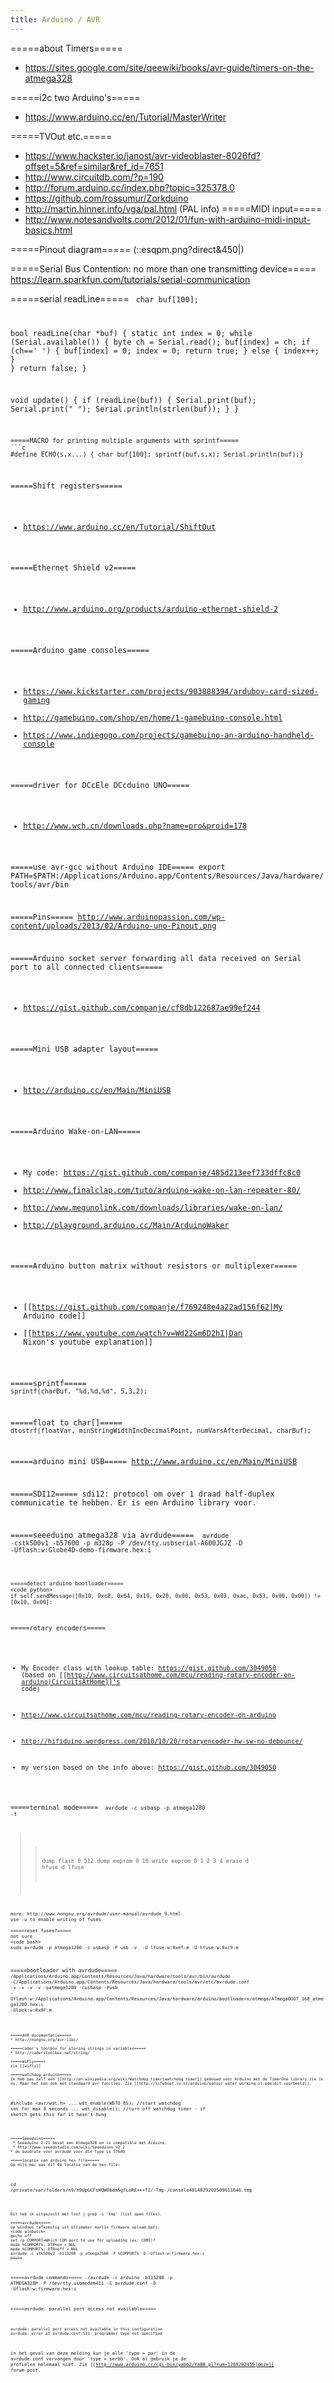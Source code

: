 ```yaml
---
title: Arduino / AVR
---
```


=====about Timers=====
* https://sites.google.com/site/qeewiki/books/avr-guide/timers-on-the-atmega328

=====i2c two Arduino's=====
* https://www.arduino.cc/en/Tutorial/MasterWriter

=====TVOut etc.=====
* https://www.hackster.io/janost/avr-videoblaster-8026fd?offset=5&ref=similar&ref_id=7651
* http://www.circuitdb.com/?p=190
* http://forum.arduino.cc/index.php?topic=325378.0
* https://github.com/rossumur/Zorkduino
* http://martin.hinner.info/vga/pal.html (PAL info)
=====MIDI input=====
* http://www.notesandvolts.com/2012/01/fun-with-arduino-midi-input-basics.html

=====Pinout diagram=====
(::esqpm.png?direct&450|)

=====Serial Bus Contention: no more than one transmitting device=====
https://learn.sparkfun.com/tutorials/serial-communication

=====serial readLine=====
<code c>
char buf[100];

bool readLine(char *buf) {
  static int index = 0;
  while (Serial.available()) {
    byte ch = Serial.read();
    buf[index] = ch;
    if (ch=='
') {
      buf[index] = 0;
      index = 0;
      return true;
    } else {
      index++;
    }
  }
  return false;
}

void update() {
  if (readLine(buf)) {
    Serial.print(buf);
    Serial.print(" ");
    Serial.println(strlen(buf));
  }
}
```
=====MACRO for printing multiple arguments with sprintf=====
```c
#define ECHO(s,x...) { char buf[100]; sprintf(buf,s,x); Serial.println(buf);}
```

=====Shift registers=====
* https://www.arduino.cc/en/Tutorial/ShiftOut

=====Ethernet Shield v2=====
* http://www.arduino.org/products/arduino-ethernet-shield-2

=====Arduino game consoles=====
* https://www.kickstarter.com/projects/903888394/arduboy-card-sized-gaming
* http://gamebuino.com/shop/en/home/1-gamebuino-console.html
* https://www.indiegogo.com/projects/gamebuino-an-arduino-handheld-console

=====driver for DCcEle DCcduino UNO=====
* http://www.wch.cn/downloads.php?name=pro&proid=178

=====use avr-gcc without Arduino IDE=====
  export PATH=$PATH:/Applications/Arduino.app/Contents/Resources/Java/hardware/tools/avr/bin

=====Pins=====
http://www.arduinopassion.com/wp-content/uploads/2013/02/Arduino-uno-Pinout.png

=====Arduino socket server forwarding all data received on Serial port to all connected clients=====
* https://gist.github.com/companje/cf8db122687ae99ef244

=====Mini USB adapter layout=====
* http://arduino.cc/en/Main/MiniUSB

=====Arduino Wake-on-LAN=====
* My code: https://gist.github.com/companje/485d213eef733dffc8c0
* http://www.finalclap.com/tuto/arduino-wake-on-lan-repeater-80/
* http://www.megunolink.com/downloads/libraries/wake-on-lan/
* http://playground.arduino.cc/Main/ArduinoWaker

=====Arduino button matrix without resistors or multiplexer=====
* [[https://gist.github.com/companje/f769248e4a22ad156f62|My Arduino code]]
* [[https://www.youtube.com/watch?v=Wd22Gm6D2hI|Dan Nixon's youtube explanation]]

=====sprintf=====
```sprintf(charBuf, "%d,%d,%d", 5,3,2);```

=====float to char[]=====
```dtostrf(floatVar, minStringWidthIncDecimalPoint, numVarsAfterDecimal, charBuf);```

=====arduino mini USB=====
http://www.arduino.cc/en/Main/MiniUSB

=====SDI12=====
sdi12: protocol om over 1 draad half-duplex communicatie te hebben. Er is een Arduino library voor.

=====seeeduino atmega328 via avrdude=====
<code bash>
avrdude -cstk500v1 -b57600 -p m328p -P /dev/tty.usbserial-A600JGJZ -D -Uflash:w:Globe4D-demo-firmware.hex:i
```

=====detect arduino bootloader=====
<code python>
if self.sendMessage([0x10, 0xc8, 0x64, 0x19, 0x20, 0x00, 0x53, 0x03, 0xac, 0x53, 0x00, 0x00]) != [0x10, 0x00]:
```

=====rotary encoders=====
* My Encoder class with lookup table: https://gist.github.com/3049050 (based on [[http://www.circuitsathome.com/mcu/reading-rotary-encoder-on-arduino|CircuitsAtHome]]'s code)

* http://www.circuitsathome.com/mcu/reading-rotary-encoder-on-arduino
* http://hifiduino.wordpress.com/2010/10/20/rotaryencoder-hw-sw-no-debounce/
* my version based on the info above: https://gist.github.com/3049050

=====terminal mode=====
<code bash>
avrdude -c usbasp -p atmega1280 -t
>> dump flash 0 512
>> dump eeprom 0 16
>> write eeprom 0 1 2 3 4
>> erase
>> d hfuse
>> d lfuse
```
more: http://www.nongnu.org/avrdude/user-manual/avrdude_9.html
use -u to enable writing of fuses

=====reset fuses?=====
not sure
<code bash>
sudo avrdude -p atmega1280 -c usbasp -P usb -v  -U lfuse:w:0xef:m -U hfuse:w:0xc9:m
```

=====bootloader with avrdude=====
<code bash>
/Applications/Arduino.app/Contents/Resources/Java/hardware/tools/avr/bin/avrdude -C/Applications/Arduino.app/Contents/Resources/Java/hardware/tools/avr/etc/avrdude.conf -v -v -v -v -patmega1280 -cusbasp -Pusb -Uflash:w:/Applications/Arduino.app/Contents/Resources/Java/hardware/arduino/bootloaders/atmega/ATmegaBOOT_168_atmega1280.hex:i -Ulock:w:0x0F:m 
```

=====AVR documentatie=====
* http://nongnu.org/avr-libc/

=====coder's toolbox for storing strings in variables=====
* http://coderstoolbox.net/string/

=====WiFly=====
zie [[wifly]]

=====watchdog arduino=====
Ik heb pas zelf een [[http://en.wikipedia.org/wiki/Watchdog_timer|watchdog timer]] gebouwd voor Arduino met de TimerOne library zie ik nu. Maar het kan ook met standaard avr functies. Zie [[http://lifeboat.co.nz/arduino/sensor_water_working_v1.pde|dit voorbeeld]].
```
#include <avr/wdt.h>
...
wdt_enable(WDTO_8S); //start watchdog set for max 8 seconds
...
wdt_disable(); //turn off watchdog timer - if sketch gets this far it hasn't hung
```

=====Seeeduino=====
 * Seeeduino 2.21 bevat een Atmega328 en is compatible met Arduino.
 * http://www.seeedstudio.com/wiki/Seeeduino_V2.2
* de baudrate voor avrdude voor dit type is 57600

=====locatie van arduino hex file=====
Op mijn mac was dit de locatie van de hex file:
```
cd /private/var/folders/n9/n9UpGCFsHQW0bdm5gfLoRE+++TI/-Tmp-/console4814829202509611846.tmp
```

Dit heb ik uitgezocht met lsof | grep -i 'tmp' (list open files).

=====avrdude=====
op windows (afkomstig uit Ultimaker marlin firmware upload.bat):
<code winbatch>
@echo off
set /p COMPORT=Which COM port to use for uploading (ex: COM5)? 
mode %COMPORT%: DTR=on > NUL
mode %COMPORT%: DTR=off > NUL
avrdude -c stk500v2 -b115200 -p atmega2560 -P %COMPORT% -D -Uflash:w:firmware.hex:i
pause
```

=====avrdude commando=====
./avrdude -c arduino -b115200 -p ATMEGA328P -P /dev/tty.usbmodem411 -C avrdude.conf -D -Uflash:w:firmware.hex:i

=====avrdude: parallel port access not available=====
```
avrdude: parallel port access not available in this configuration
avrdude: error at avrdude.conf:531: programmer type not specified
```
in het geval van deze melding kun je alle 'type = par' in de avrdude.conf  vervangen door 'type = serbb'. Ook al gebruik je de profielen helemaal niet. Zie [[http://www.arduino.cc/cgi-bin/yabb2/YaBB.pl?num=1288202459|deze]] forum post.
